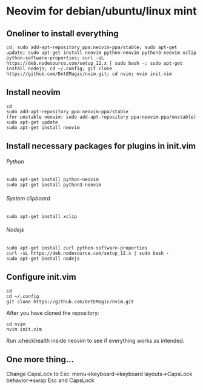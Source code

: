 # Neovim for debian/ubuntu/linux mint

## Oneliner to install everything
```
cd; sudo add-apt-repository ppa:neovim-ppa/stable; sudo apt-get update; sudo apt-get install neovim python-neovim python3-neovim xclip python-software-properties; curl -sL https://deb.nodesource.com/setup_12.x | sudo bash -; sudo apt-get install nodejs; cd ~/.config; git clone https://github.com/DetEMagic/nvim.git; cd nvim; nvim init.vim
```

## Install neovim 
```
cd
sudo add-apt-repository ppa:neovim-ppa/stable
(for unstable neovim: sudo add-apt-repository ppa:neovim-ppa/unstable) 
sudo apt-get update
sudo apt-get install neovim
```
## Install necessary packages for plugins in init.vim
###### Python
```
sudo apt-get install python-neovim
sudo apt-get install python3-neovim
```

###### System clipboard
```
sudo apt-get install xclip
```
###### Nodejs
```
sudo apt-get install curl python-software-properties
curl -sL https://deb.nodesource.com/setup_12.x | sudo bash -
sudo apt-get install nodejs
```
## Configure init.vim

```
cd
cd ~/.config
git clone https://github.com/DetEMagic/nvim.git
```

After you have cloned the repository:
```
cd nvim
nvim init.vim
```
Run :checkhealth inside neovim to see if everything works as intended.

## One more thing...
Change CapsLock to Esc: menu->keyboard->keyboard layouts->CapsLock behavior->swap Esc and CapsLock





